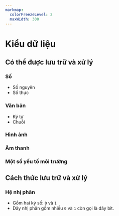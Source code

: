 ```yaml
---
markmap:
  colorFreezeLevel: 2
  maxWidth: 300
---
```


# Kiểu dữ liệu

## Có thể được lưu trữ và xử lý

### Số

- Số nguyên
- Số thực

### Văn bản

- Ký tự
- Chuỗi

### Hình ảnh

### Âm thanh

### Một số yếu tố môi trường

## Cách thức lưu trữ và xử lý

### Hệ nhị phân

- Gồm hai ký số: `0` và `1`
- Dãy nhị phân gồm nhiều `0` và `1` còn gọi là dãy bit.